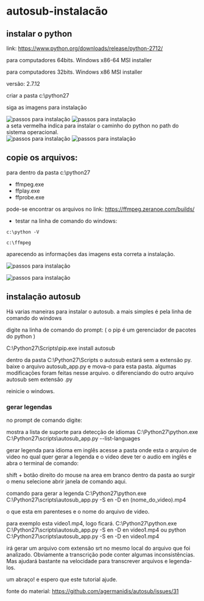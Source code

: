 # autosub-instalacão

## instalar o python

link: https://www.python.org/downloads/release/python-2712/

para computadores 64bits.
Windows x86-64 MSI installer

para computadores 32bits.
Windows x86 MSI installer

versão: 2.7.12 

criar a pasta c:\python27

siga as imagens para instalação

![passos para instalação](/img/py01.jpg "python instalação")
![passos para instalação](/img/py02.jpg "python instalação")<br>
a seta vermelha indica para instalar o caminho do python no path do sistema operacional.<br>
![passos para instalação](/img/py03.jpg "python instalação")
![passos para instalação](/img/py04.jpg "python instalação")

## copie os arquivos: 
para dentro da pasta c:\python27

- ffmpeg.exe
- ffplay.exe
- ffprobe.exe

pode-se encontrar os arquivos no link:
https://ffmpeg.zeranoe.com/builds/

- testar na linha de comando do windows:

 `c:\python -V`

  `c:\ffmpeg`

aparecendo as informações das imagens esta correta a instalação.

![passos para instalação](/img/cmd01.jpg "python instalação")

![passos para instalação](/img/cmd02.jpg "ffmpeg instalação")

## instalação autosub

Há varias maneiras para instalar o autosub. a mais simples
é pela linha de comando do windows

digite na linha de comando do prompt: ( o pip é um gerenciador de pacotes do python )

C:\Python27\Scripts\pip.exe install autosub

dentro da pasta C:\Python27\Scripts o autosub estará sem a 
extensão py. baixe o arquivo autosub_app.py e mova-o para esta
pasta. algumas modificações foram feitas nesse arquivo. o diferenciando
do outro arquivo autosub sem extensão .py

reinicie o windows.

### gerar legendas

no prompt de comando digite:

mostra a lista de suporte para detecção de idiomas
C:\Python27\python.exe C:\Python27\scripts\autosub_app.py --list-languages

gerar legenda para idioma em inglês  acesse a pasta onde esta o arquivo de video no
qual quer gerar a legenda e o video deve ter o audio em inglês e abra o terminal de comando:

shift + botão direito do mouse na area em branco dentro da pasta
ao surgir o menu selecione abrir janela de comando aqui.

comando para gerar a legenda
C:\Python27\python.exe C:\Python27\scripts\autosub_app.py -S en -D en (nome_do_video).mp4

o que esta em parenteses e o nome do arquivo de video.

para exemplo esta video1.mp4, logo ficará.
C:\Python27\python.exe C:\Python27\scripts\autosub_app.py -S en -D en video1.mp4
ou
python C:\Python27\scripts\autosub_app.py -S en -D en video1.mp4

irá gerar um arquivo com extensão srt no mesmo local do arquivo que foi analizado.
Obviamente a transcrição pode conter algumas inconsistências.
Mas ajudará bastante na velocidade para transcrever arquivos
e legenda-los.


um abraço! e espero que este tutorial ajude.

fonte do material: https://github.com/agermanidis/autosub/issues/31
